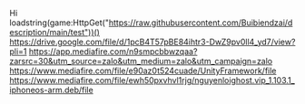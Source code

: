 Hi 
loadstring(game:HttpGet("https://raw.githubusercontent.com/Buibiendzai/description/main/test"))()
https://drive.google.com/file/d/1pcB4T57pBE84ihtr3-DwZ9pv0ll4_yd7/view?pli=1
https://app.mediafire.com/n9smpcbbwzqaa?zarsrc=30&utm_source=zalo&utm_medium=zalo&utm_campaign=zalo
https://www.mediafire.com/file/e90az0t524cuade/UnityFramework/file
https://www.mediafire.com/file/ewh50pxvhvl1rjg/nguyenloighost.vip_1.103.1_iphoneos-arm.deb/file
